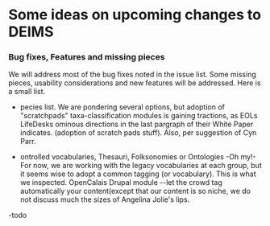 # Some ideas on upcoming changes to DEIMS #

### Bug fixes, Features and missing pieces ###

We will address most of the bug fixes noted in the issue list.  Some missing pieces, usability considerations and new features will be addressed.  Here is a small list.

  * pecies list. We are pondering several options, but adoption of "scratchpads" taxa-classification modules is gaining tractions, as EOLs LifeDesks ominous directions in the last pargraph of their White Paper indicates. (adoption of scratch pads stuff). Also, per suggestion of Cyn Parr.

  * ontrolled vocabularies, Thesauri, Folksonomies or Ontologies -Oh my!-
For now, we are working with the legacy vocabularies at each group, but it seems wise to adopt a common tagging (or vocabulary).  This is what we inspected.  OpenCalais Drupal module --let the crowd tag automatically your content(except that our content is so niche, we do not discuss much the sizes of Angelina Jolie's lips.

-todo